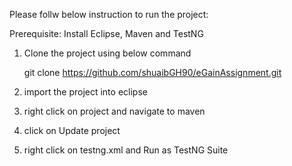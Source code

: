 
Please follw below instruction to run the project:

Prerequisite:
Install Eclipse, Maven and TestNG

1. Clone the project using below command
   
 	git clone https://github.com/shuaibGH90/eGainAssignment.git

2. import the project into eclipse

3. right click on project and navigate to maven

4. click on Update project

5. right click on testng.xml and Run as TestNG Suite
